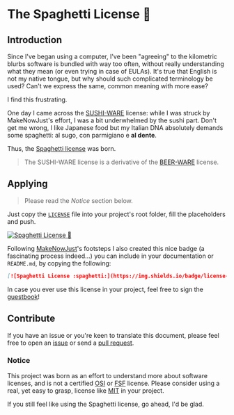# The Spaghetti License :spaghetti:

## Introduction

Since I've began using a computer, I've been "agreeing" to the kilometric blurbs software is bundled with way too often, without really understanding what they mean (or even trying in case of EULAs). It's true that English is not my native tongue, but why should such complicated terminology be used? Can't we express the same, common meaning with more ease?

I find this frustrating.

One day I came across the [SUSHI-WARE](https://github.com/MakeNowJust/sushi-ware) license: while I was struck by MakeNowJust's effort, I was a bit underwhelmed by the sushi part. Don't get me wrong, I like Japanese food but my Italian DNA absolutely demands some spaghetti: al sugo, con parmigiano e **al dente**.

Thus, the [Spaghetti license](LICENSE) was born.

> The SUSHI-WARE license is a derivative of the [BEER-WARE](https://people.freebsd.org/~phk/) license. 

## Applying

> Please read the *Notice* section below.

Just copy the [`LICENSE`](LICENSE) file into your project's root folder, fill the placeholders and push.

[![Spaghetti License :spaghetti:](https://img.shields.io/badge/license-Spaghetti%F0%9F%8D%9D-yellow)](https://github.com/Steepo/spaghetti-license)

Following [MakeNowJust](https://github.com/MakeNowJust)'s footsteps I also created this nice badge (a fascinating process indeed...) you can include in your documentation or `README.md`, by copying the following:

```markdown
[![Spaghetti License :spaghetti:](https://img.shields.io/badge/license-Spaghetti%F0%9F%8D%9D-yellow)](https://github.com/Steepo/spaghetti-license)
```

In case you ever use this license in your project, feel free to sign the [guestbook](GUESTBOOK.md)!

## Contribute

If you have an issue or you're keen to translate this document, please feel free to open an [issue](issues) or send a [pull request](pulls).

### Notice

This project was born as an effort to understand more about software licenses, and is not a certified [OSI] or [FSF] license. Please consider using a real, yet easy to grasp, license like [MIT] in your project.

If you still feel like using the Spaghetti license, go ahead, I'd be glad.

[MIT]: https://opensource.org/licenses/MIT
[OSI]: https://opensource.org/
[FSF]: http://www.fsf.org/
